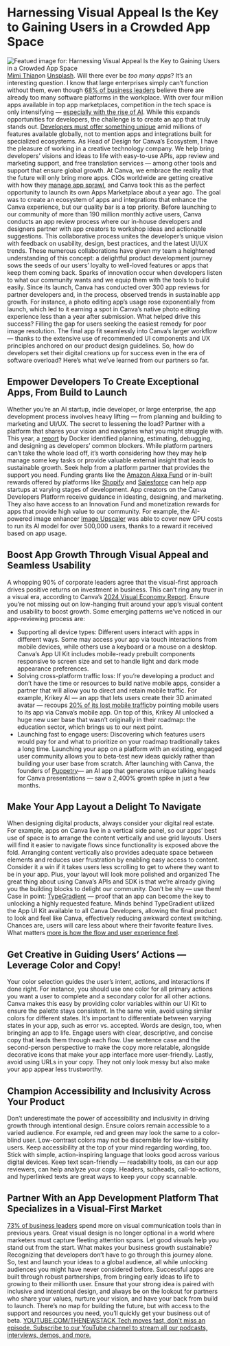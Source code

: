 # Harnessing Visual Appeal Is the Key to Gaining Users in a Crowded App Space
![Featued image for: Harnessing Visual Appeal Is the Key to Gaining Users in a Crowded App Space](https://cdn.thenewstack.io/media/2024/11/aa02d096-mimi-thian-tkfrfunrdbw-unsplash-1024x576.jpg)
[Mimi Thian](https://unsplash.com/@mimithian?utm_content=creditCopyText&utm_medium=referral&utm_source=unsplash)on [Unsplash](https://unsplash.com/photos/woman-in-front-of-laptop-computer-editing-photo-tkFRFunRDbw?utm_content=creditCopyText&utm_medium=referral&utm_source=unsplash).
Will there ever be
*too many apps*? It’s an interesting question. I know that large enterprises simply can’t function without them, even though [68% of business leaders](https://www.canva.com/visual-economy-report/) believe there are already too many software platforms in the workplace. With over four million apps available in top app marketplaces, competition in the tech space is only intensifying — [especially with the rise of AI](https://thenewstack.io/how-mobile-app-quality-can-be-improved-with-ai/). While this expands opportunities for developers, the challenge is to create an app that truly stands out. [Developers must offer something unique](https://thenewstack.io/are-you-delivering-on-developer-experience/) amid millions of features available globally, not to mention apps and integrations built for specialized ecosystems.
As Head of Design for Canva’s Ecosystem, I have the pleasure of working in a creative technology company. We help bring developers’ visions and ideas to life with easy-to-use APIs, app review and marketing support, and free translation services — among other tools and support that ensure global growth. At Canva, we embrace the reality that the future will only bring more apps.
CIOs worldwide are getting creative with how they
[manage app sprawl](https://www.canva.com/newsroom/news/cio-ai-report-findings/), and Canva took this as the perfect opportunity to launch its own Apps Marketplace about a year ago. The goal was to create an ecosystem of apps and integrations that enhance the Canva experience, but our quality bar is a top priority. Before launching to our community of more than 190 million monthly active users, Canva conducts an app review process where our in-house developers and designers partner with app creators to workshop ideas and actionable suggestions.
This collaborative process unites the developer’s unique vision with feedback on usability, design, best practices, and the latest UI/UX trends. These numerous collaborations have given my team a heightened understanding of this concept: a delightful product development journey sows the seeds of our users’ loyalty to well-loved features or apps that keep them coming back. Sparks of innovation occur when developers listen to what our community wants and we equip them with the tools to build easily.
Since its launch, Canva has conducted over 300 app reviews for partner developers and, in the process, observed trends in sustainable app growth. For instance, a photo editing app’s usage rose exponentially from launch, which led to it earning a spot in Canva’s native photo editing experience less than a year after submission. What helped drive this success? Filling the gap for users seeking the easiest remedy for poor image resolution. The final app fit seamlessly into Canva’s larger workflow — thanks to the extensive use of recommended UI components and UX principles anchored on our product design guidelines.
So, how do developers set their digital creations up for success even in the era of software overload? Here’s what we’ve learned from our partners so far.
## Empower Developers To Create Exceptional Apps, From Build to Launch
Whether you’re an AI startup, indie developer, or large enterprise, the app development process involves heavy lifting — from planning and building to marketing and UI/UX. The secret to lessening the load? Partner with a platform that shares your vision and navigates what you might struggle with.
This year, a
[report](https://www.docker.com/blog/docker-2024-state-of-application-development-report/) by Docker identified planning, estimating, debugging, and designing as developers’ common blockers. While platform partners can’t take the whole load off, it’s worth considering how they may help manage some key tasks or provide valuable external insight that leads to sustainable growth.
Seek help from a platform partner that provides the support you need. Funding grants like the
[Amazon Alexa Fund](https://developer.amazon.com/en-US/alexa/alexa-fund-venture-capital) or in-built rewards offered by platforms like [Shopify](https://shopify.dev) and [Salesforce](https://www.salesforce.com/blog/what-is-a-salesforce-developer/) can help app startups at varying stages of development. App creators on the Canva Developers Platform receive guidance in ideating, designing, and marketing. They also have access to an Innovation Fund and monetization rewards for apps that provide high value to our community. For example, the AI-powered image enhancer [Image Upscaler](https://www.canva.com/your-apps/AAF8xDuFUNg/image-upscaler) was able to cover new GPU costs to run its AI model for over 500,000 users, thanks to a reward it received based on app usage.
## Boost App Growth Through Visual Appeal and Seamless Usability
A whopping 90% of corporate leaders agree that the visual-first approach drives positive returns on investment in business. This can’t ring any truer in a visual era, according to Canva’s
[2024 Visual Economy Report](https://www.canva.com/visual-economy-report/).
Ensure you’re not missing out on low-hanging fruit around your app’s visual content and usability to boost growth. Some emerging patterns we’ve noticed in our app-reviewing process are:
- Supporting all device types: Different users interact with apps in different ways. Some may access your app via touch interactions from mobile devices, while others use a keyboard or a mouse on a desktop. Canva’s App UI Kit includes mobile-ready prebuilt components responsive to screen size and set to handle light and dark mode appearance preferences.
- Solving cross-platform traffic loss: If you’re developing a product and don’t have the time or resources to build native mobile apps, consider a partner that will allow you to direct and retain mobile traffic. For example, Krikey AI — an app that lets users create their 3D animated avatar — recoups
[20% of its lost mobile traffic](https://www.canva.dev/blog/developers/gen-ai-startup-solved-product-gaps-with-apps-sdk/)by pointing mobile users to its app via Canva’s mobile app. On top of this, Krikey AI unlocked a huge new user base that wasn’t originally in their roadmap: the education sector, which brings us to our next point.
- Launching fast to engage users: Discovering which features users would pay for and what to prioritize on your roadmap traditionally takes a long time. Launching your app on a platform with an existing, engaged user community allows you to beta-test new ideas quickly rather than building your user base from scratch. After launching with Canva, the founders of
[Puppetry](https://www.puppetry.com/)— an AI app that generates unique talking heads for Canva presentations — saw a 2,400% growth spike in just a few months.
## Make Your App Layout a Delight To Navigate
When designing digital products, always consider your digital real estate. For example, apps on Canva live in a vertical side panel, so our apps’ best use of space is to arrange the content vertically and use grid layouts. Users will find it easier to navigate flows since functionality is exposed above the fold.
Arranging content vertically also provides adequate space between elements and reduces user frustration by enabling easy access to content. Consider it a win if it takes users less scrolling to get to where they want to be in your app. Plus, your layout will look more polished and organized
The great thing about using Canva’s APIs and SDK is that we’re already giving you the building blocks to delight our community. Don’t be shy — use them! Case in point:
[TypeGradient](https://www.pixeltinkers.com/#typegradient) — proof that an app can become the key to unlocking a highly requested feature. Minds behind TypeGradient utilized the App UI Kit available to all Canva Developers, allowing the final product to look and feel like Canva, effectively reducing awkward context switching. Chances are, users will care less about where their favorite feature lives. What matters [more is how the flow and user experience feel](https://thenewstack.io/5-user-flows-to-trace-in-your-mobile-app/).
## Get Creative in Guiding Users’ Actions — Leverage Color and Copy!
Your color selection guides the user’s intent, actions, and interactions if done right. For instance, you should use one color for all primary actions you want a user to complete and a secondary color for all other actions. Canva makes this easy by providing color variables within our UI Kit to ensure the palette stays consistent.
In the same vein, avoid using similar colors for different states. It’s important to differentiate between varying states in your app, such as error vs. accepted. Words are design, too, when bringing an app to life. Engage users with clear, descriptive, and concise copy that leads them through each flow. Use sentence case and the second-person perspective to make the copy more relatable, alongside decorative icons that make your app interface more user-friendly. Lastly, avoid using URLs in your copy. They not only look messy but also make your app appear less trustworthy.
## Champion Accessibility and Inclusivity Across Your Product
Don’t underestimate the power of accessibility and inclusivity in driving growth through intentional design. Ensure colors remain accessible to a varied audience. For example, red and green may look the same to a color-blind user. Low-contrast colors may not be discernible for low-visibility users.
Keep accessibility at the top of your mind regarding wording, too. Stick with simple, action-inspiring language that looks good across various digital devices. Keep text scan-friendly — readability tools, as can our app reviewers, can help analyze your copy. Headers, subheads, call-to-actions, and hyperlinked texts are great ways to keep your copy scannable.
## Partner With an App Development Platform That Specializes in a Visual-First Market
[73% of business leaders](https://www.canva.com/newsroom/news/visual-economy-report-2024/) spend more on visual communication tools than in previous years. Great visual design is no longer optional in a world where marketers must capture fleeting attention spans. Let good visuals help you stand out from the start.
What makes your business growth sustainable? Recognizing that developers don’t have to go through this journey alone. So, test and launch your ideas to a global audience, all while unlocking audiences you might have never considered before.
Successful apps are built through robust partnerships, from bringing early ideas to life to growing to their millionth user. Ensure that your strong idea is paired with inclusive and intentional design, and always be on the lookout for partners who share your values, nurture your vision, and have your back from build to launch.
There’s no map for building the future, but with access to the support and resources you need, you’ll quickly get your business out of beta.
[
YOUTUBE.COM/THENEWSTACK
Tech moves fast, don't miss an episode. Subscribe to our YouTube
channel to stream all our podcasts, interviews, demos, and more.
](https://youtube.com/thenewstack?sub_confirmation=1)